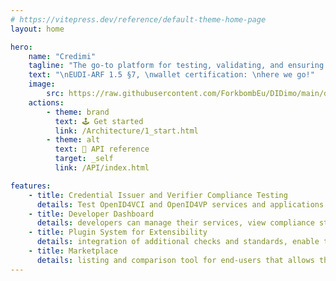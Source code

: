 ```yaml
---
# https://vitepress.dev/reference/default-theme-home-page
layout: home

hero:
    name: "Credimi"
    tagline: "The go-to platform for testing, validating, and ensuring EUDI-ARF compliance of wallet, issuers, relying parties, using multiple testing suites."
    text: "\nEUDI-ARF 1.5 §7, \nwallet certification: \nhere we go!"
    image:
        src: https://raw.githubusercontent.com/ForkbombEu/DIDimo/main/docs/images/logo/credimi_logo-transp_emblem.png
    actions:
        - theme: brand
          text: 🕹 Get started
          link: /Architecture/1_start.html
        - theme: alt
          text: 🐝 API reference
          target: _self
          link: /API/index.html

features:
    - title: Credential Issuer and Verifier Compliance Testing
      details: Test OpenID4VCI and OpenID4VP services and applications for interoperability, with periodic scheduling debugging and report
    - title: Developer Dashboard
      details: developers can manage their services, view compliance statuses, schedule periodic checks, and access reports
    - title: Plugin System for Extensibility
      details: integration of additional checks and standards, enable third-party developers to contribute
    - title: Marketplace
      details: listing and comparison tool for end-users that allows them to browse and compare different digital identity products and services
---
```

